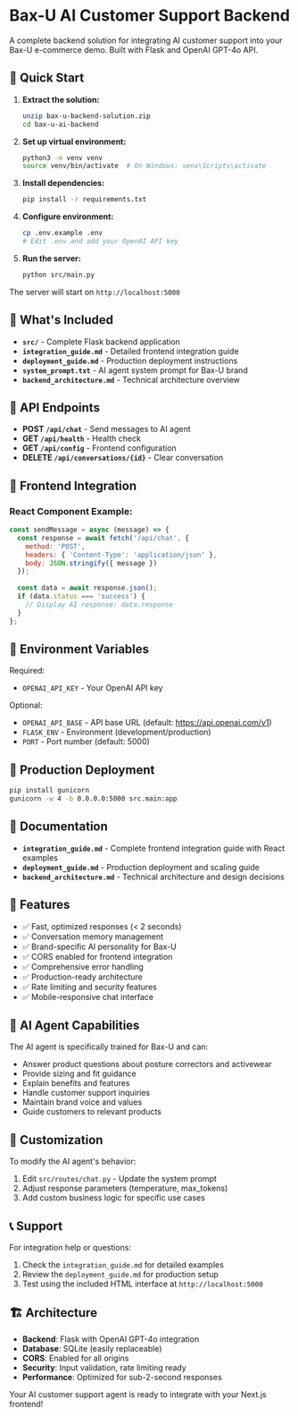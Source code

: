 # Bax-U AI Customer Support Backend

A complete backend solution for integrating AI customer support into your Bax-U e-commerce demo. Built with Flask and OpenAI GPT-4o API.

## 🚀 Quick Start

1. **Extract the solution:**
   ```bash
   unzip bax-u-backend-solution.zip
   cd bax-u-ai-backend
   ```

2. **Set up virtual environment:**
   ```bash
   python3 -m venv venv
   source venv/bin/activate  # On Windows: venv\Scripts\activate
   ```

3. **Install dependencies:**
   ```bash
   pip install -r requirements.txt
   ```

4. **Configure environment:**
   ```bash
   cp .env.example .env
   # Edit .env and add your OpenAI API key
   ```

5. **Run the server:**
   ```bash
   python src/main.py
   ```

The server will start on `http://localhost:5000`

## 📁 What's Included

- **`src/`** - Complete Flask backend application
- **`integration_guide.md`** - Detailed frontend integration guide
- **`deployment_guide.md`** - Production deployment instructions
- **`system_prompt.txt`** - AI agent system prompt for Bax-U brand
- **`backend_architecture.md`** - Technical architecture overview

## 🔧 API Endpoints

- **POST `/api/chat`** - Send messages to AI agent
- **GET `/api/health`** - Health check
- **GET `/api/config`** - Frontend configuration
- **DELETE `/api/conversations/{id}`** - Clear conversation

## 🎯 Frontend Integration

### React Component Example:
```jsx
const sendMessage = async (message) => {
  const response = await fetch('/api/chat', {
    method: 'POST',
    headers: { 'Content-Type': 'application/json' },
    body: JSON.stringify({ message })
  });
  
  const data = await response.json();
  if (data.status === 'success') {
    // Display AI response: data.response
  }
};
```

## 🔐 Environment Variables

Required:
- `OPENAI_API_KEY` - Your OpenAI API key

Optional:
- `OPENAI_API_BASE` - API base URL (default: https://api.openai.com/v1)
- `FLASK_ENV` - Environment (development/production)
- `PORT` - Port number (default: 5000)

## 🚀 Production Deployment

```bash
pip install gunicorn
gunicorn -w 4 -b 0.0.0.0:5000 src.main:app
```

## 📖 Documentation

- **`integration_guide.md`** - Complete frontend integration guide with React examples
- **`deployment_guide.md`** - Production deployment and scaling guide
- **`backend_architecture.md`** - Technical architecture and design decisions

## 🎨 Features

- ✅ Fast, optimized responses (< 2 seconds)
- ✅ Conversation memory management
- ✅ Brand-specific AI personality for Bax-U
- ✅ CORS enabled for frontend integration
- ✅ Comprehensive error handling
- ✅ Production-ready architecture
- ✅ Rate limiting and security features
- ✅ Mobile-responsive chat interface

## 🤖 AI Agent Capabilities

The AI agent is specifically trained for Bax-U and can:
- Answer product questions about posture correctors and activewear
- Provide sizing and fit guidance
- Explain benefits and features
- Handle customer support inquiries
- Maintain brand voice and values
- Guide customers to relevant products

## 🔧 Customization

To modify the AI agent's behavior:
1. Edit `src/routes/chat.py` - Update the system prompt
2. Adjust response parameters (temperature, max_tokens)
3. Add custom business logic for specific use cases

## 📞 Support

For integration help or questions:
1. Check the `integration_guide.md` for detailed examples
2. Review the `deployment_guide.md` for production setup
3. Test using the included HTML interface at `http://localhost:5000`

## 🏗️ Architecture

- **Backend**: Flask with OpenAI GPT-4o integration
- **Database**: SQLite (easily replaceable)
- **CORS**: Enabled for all origins
- **Security**: Input validation, rate limiting ready
- **Performance**: Optimized for sub-2-second responses

Your AI customer support agent is ready to integrate with your Next.js frontend!

